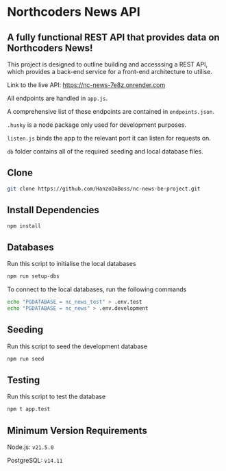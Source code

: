 # Northcoders News API

## A fully functional REST API that provides data on Northcoders News!

This project is designed to outline building and accesssing a REST API, which provides a back-end service for a front-end architecture to utilise.

Link to the live API: https://nc-news-7e8z.onrender.com

All endpoints are handled in `app.js`.

A comprehensive list of these endpoints are contained in `endpoints.json`.

`.husky` is a node package only used for development purposes.

`listen.js` binds the app to the relevant port it can listen for requests on.

`db` folder contains all of the required seeding and local database files.

## Clone

```zsh
git clone https://github.com/HanzoDaBoss/nc-news-be-project.git
```

## Install Dependencies

```zsh
npm install
```

## Databases

Run this script to initialise the local databases

```zsh
npm run setup-dbs
```

To connect to the local databases, run the following commands

```zsh
echo "PGDATABASE = nc_news_test" > .env.test
echo "PGDATABASE = nc_news" > .env.development
```

## Seeding

Run this script to seed the development database

```zsh
npm run seed
```

## Testing

Run this script to test the database

```zsh
npm t app.test
```

## Minimum Version Requirements

Node.js: `v21.5.0`

PostgreSQL: `v14.11`
